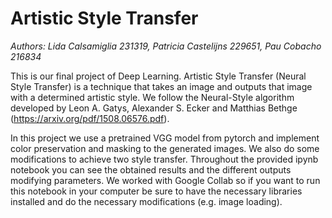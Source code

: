 # Artistic Style Transfer
*Authors: Lida Calsamiglia 231319, Patricia Castelijns 229651, Pau Cobacho 216834*

This is our final project of Deep Learning. Artistic Style Transfer (Neural Style Transfer) is a technique that takes an image and outputs that image with a determined artistic style. We follow the Neural-Style algorithm developed by Leon A. Gatys, Alexander S. Ecker and Matthias Bethge (https://arxiv.org/pdf/1508.06576.pdf).  

In this project we use a pretrained VGG model from pytorch and implement color preservation and masking to the generated images. We also do some modifications to achieve two style transfer. Throughout the provided ipynb notebook you can see the obtained results and the different outputs modifying parameters. We worked with Google Collab so if you want to run this notebook in your computer be sure to have the necessary libraries installed and do the necessary modifications (e.g. image loading). 
